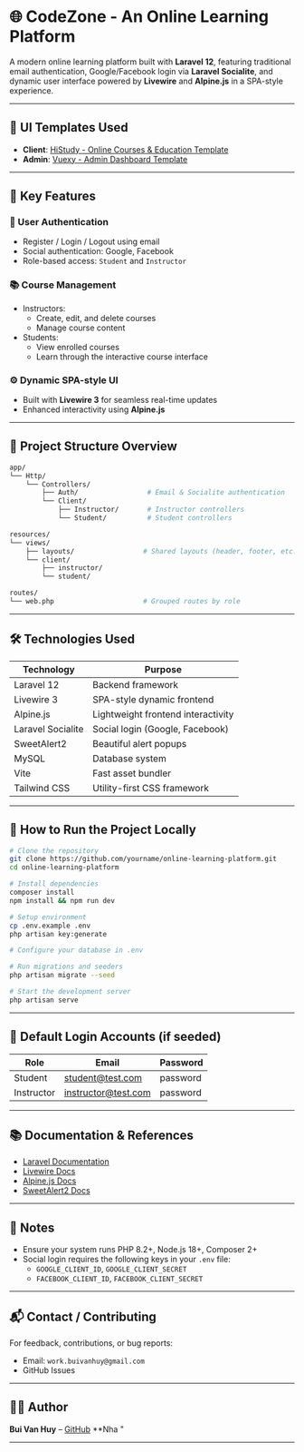 
# 🌐 CodeZone - An Online Learning Platform

A modern online learning platform built with **Laravel 12**, featuring traditional email authentication, Google/Facebook login via **Laravel Socialite**, and dynamic user interface powered by **Livewire** and **Alpine.js** in a SPA-style experience.

---

## 🎨 UI Templates Used

- **Client**: [HiStudy - Online Courses & Education Template](https://rainbowit.net/html/histudy/)
- **Admin**: [Vuexy - Admin Dashboard Template](https://demos.pixinvent.com/vuexy-html-admin-template/html/vertical-menu-template/)

---

## 🚀 Key Features

### 👤 User Authentication
- Register / Login / Logout using email
- Social authentication: Google, Facebook
- Role-based access: `Student` and `Instructor`

### 📚 Course Management
- Instructors:
    - Create, edit, and delete courses
    - Manage course content
- Students:
    - View enrolled courses
    - Learn through the interactive course interface

### ⚙️ Dynamic SPA-style UI
- Built with **Livewire 3** for seamless real-time updates
- Enhanced interactivity using **Alpine.js**
---

## 🧭 Project Structure Overview

```bash
app/
└── Http/
    └── Controllers/
        ├── Auth/                 # Email & Socialite authentication
        └── Client/
            ├── Instructor/       # Instructor controllers
            └── Student/          # Student controllers

resources/
└── views/
    ├── layouts/                 # Shared layouts (header, footer, etc.)
    └── client/
        ├── instructor/
        └── student/

routes/
└── web.php                      # Grouped routes by role
```

---

## 🛠️ Technologies Used

| Technology        | Purpose                                  |
|-------------------|-------------------------------------------|
| Laravel 12        | Backend framework                         |
| Livewire 3        | SPA-style dynamic frontend                |
| Alpine.js         | Lightweight frontend interactivity        |
| Laravel Socialite | Social login (Google, Facebook)           |
| SweetAlert2       | Beautiful alert popups                    |
| MySQL             | Database system                           |
| Vite              | Fast asset bundler                        |
| Tailwind CSS      | Utility-first CSS framework               |

---

## 🧪 How to Run the Project Locally

```bash
# Clone the repository
git clone https://github.com/yourname/online-learning-platform.git
cd online-learning-platform

# Install dependencies
composer install
npm install && npm run dev

# Setup environment
cp .env.example .env
php artisan key:generate

# Configure your database in .env

# Run migrations and seeders
php artisan migrate --seed

# Start the development server
php artisan serve
```

---

## 🔐 Default Login Accounts (if seeded)

| Role       | Email               | Password  |
|------------|---------------------|-----------|
| Student    | student@test.com    | password  |
| Instructor | instructor@test.com | password  |

---

## 📚 Documentation & References

- [Laravel Documentation](https://laravel.com/docs)
- [Livewire Docs](https://livewire.laravel.com/)
- [Alpine.js Docs](https://alpinejs.dev/)
- [SweetAlert2 Docs](https://sweetalert2.github.io/)

---

## 📌 Notes

- Ensure your system runs PHP 8.2+, Node.js 18+, Composer 2+
- Social login requires the following keys in your `.env` file:
    - `GOOGLE_CLIENT_ID`, `GOOGLE_CLIENT_SECRET`
    - `FACEBOOK_CLIENT_ID`, `FACEBOOK_CLIENT_SECRET`

---

## 📬 Contact / Contributing

For feedback, contributions, or bug reports:

- Email: `work.buivanhuy@gmail.com`
- GitHub Issues

---

## 🧑‍💻 Author

**Bui Van Huy** – [GitHub](https://github.com/buivanhuy001)
**Nha "

---
